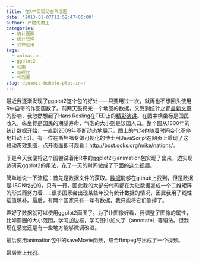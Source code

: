 ```yaml
---
title: 在R中实现动态气泡图
date: '2013-01-07T12:52:47+00:00'
author: 严酷的魔王
categories:
  - 统计图形
  - 统计软件
  - 软件应用
tags:
  - animation
  - ggplot2
  - 动画
  - 可视化
  - 气泡图
slug: dynamic-bubble-plot-in-r
---
```


最近我逐渐发现了ggplot2这个包的好处——只要用过一次，就再也不想回头使用R中自带的作图函数了。前两天鼓捣完一个地图的数据，又受到统计之都<a href="http://blog.programet.org/2013/01/cos.name/2012/12/time-series-and-spatial-distribution-with-r-dynamically/" target="_blank">最新文章</a>的影响，我忽然想起了Hans Rosling在TED上的<a href="http://www.ted.com/talks/hans_rosling_shows_the_best_stats_you_ve_ever_seen.html" target="_blank">精彩演讲</a>。在图中横坐标是国民收入，纵坐标是国民的期望寿命，气泡的大小则是该国人口。整个图从1800年的统计数据开始，一直到2009年不断动态地展示，图上的气泡也随着时间变化不停地抖动上升。有一位在斯坦福专做可视化的博士用JavaScript在网页上重现了这段动态效果图，点开页面即可观看：<a href="http://bost.ocks.org/mike/nations/" target="_blank">http://bost.ocks.org/mike/nations/</a>。

于是今天我便将这个图尝试着用R中的ggplot2与animation包实现了出来，边实现边研究ggplot2的用法，花了一天的时间做成了下面的[这个视频](http://v.youku.com/v_show/id_XNDk4MjYyMTUy.html)。

简单地说一下流程：首先是数据文件的获取。[数据](https://github.com/mbostock/bost.ocks.org/blob/gh-pages/mike/nations/nations.json)能够在github上找到，但是数据是JSON格式的，只有一行，因此我的大部分代码都在为让数据变成一个二维矩阵的形式而努力着……很多国家会出现某些年没有统计数据的情况，因此我用了线性插值填补。最后，有两个国家只有一年有数据，我只能将它们删掉了。

弄好了数据就可以使用ggplot2画图了。为了让图像好看，我调整了图像的属性，比如圆圈的大小范围，学习加边框，学习图中加文字（annotate）等语法。但我现在感觉还是有一些地方能够微调改进。

最后使用animation包中的saveMovie函数，结合ffmpeg导出成了一个视频。

最后附上[代码](https://github.com/hetong007/code4cos/tree/master/Animated%20Bubble%20Plot%20in%20R)。

